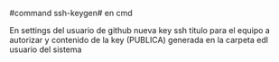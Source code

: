 #command ssh-keygen#
en cmd

En settings del usuario de github
nueva key ssh
titulo para el equipo a autorizar
y contenido de la key (PUBLICA) generada en la carpeta edl usuario del sistema